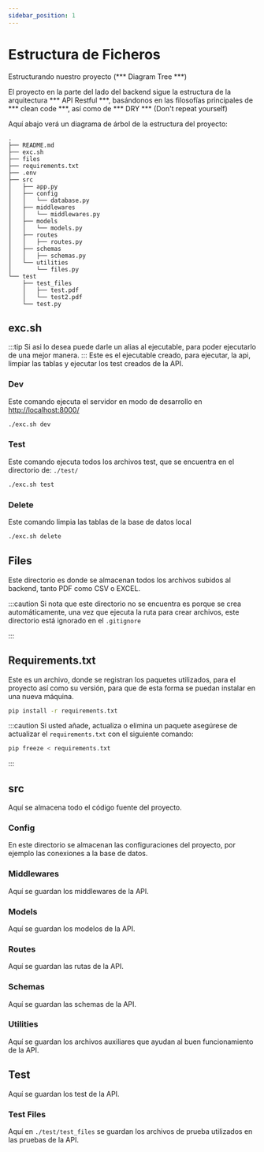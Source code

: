 ```yaml
---
sidebar_position: 1
---
```


# Estructura de Ficheros

Estructurando nuestro proyecto (*** Diagram Tree ***)


El proyecto en la parte del lado del backend sigue la estructura de la arquitectura *** API Restful ***, basándonos en las filosofías principales de *** clean code ***, así como de *** DRY *** (Don't repeat yourself)

Aquí abajo verá un diagrama de árbol de la estructura del proyecto:

```
.
├── README.md
├── exc.sh
├── files
├── requirements.txt
├── .env
├── src
│   ├── app.py
│   ├── config
│   │   └── database.py
│   ├── middlewares
│   │   └── middlewares.py
│   ├── models
│   │   └── models.py
│   ├── routes
│   │   ├── routes.py
│   ├── schemas
│   │   ├── schemas.py
│   └── utilities
│       └── files.py
└── test
    ├── test_files
    │   ├── test.pdf
    │   └── test2.pdf
    └── test.py
```

## exc.sh
:::tip
Si asi lo desea puede darle un alias al ejecutable, para poder ejecutarlo de una mejor manera.
:::
Este es el ejecutable creado, para ejecutar, la api, limpiar las tablas y ejecutar los test creados de la API.

### Dev
Este comando ejecuta el servidor en modo de desarrollo en [http://localhost:8000/](http://localhost:8000)
```bash
./exc.sh dev
```

### Test
Este comando ejecuta todos los archivos test, que se encuentra en el directorio de: `./test/`
```bash
./exc.sh test
```

### Delete
Este comando limpia las tablas de la base de datos local 
```bash
./exc.sh delete 
```

## Files
Este directorio es donde se almacenan todos los archivos subidos al backend, tanto PDF como CSV  o EXCEL.

:::caution
Si nota que este directorio no se encuentra es porque se crea automáticamente, una vez que ejecuta la ruta para crear archivos, este directorio está ignorado en el  `.gitignore`

:::

## Requirements.txt
Este es un archivo, donde se registran los paquetes utilizados, para el proyecto así como su versión, para que de esta forma se puedan instalar en una nueva máquina.
```bash
pip install -r requirements.txt
```

:::caution
Si usted añade, actualiza o elimina un paquete asegúrese de actualizar el `requirements.txt` con el siguiente comando:
```bash
pip freeze < requirements.txt
```
:::

## src
Aquí se almacena todo el código fuente del proyecto.
### Config
En este directorio se almacenan las configuraciones del proyecto, por ejemplo las conexiones a la base de datos.

### Middlewares
Aquí se guardan los middlewares de la API.

### Models
Aquí se guardan los modelos de la API.

### Routes
Aquí se guardan las rutas de la API.

### Schemas
Aquí se guardan las schemas de la API.

### Utilities
Aquí se guardan los archivos auxiliares que ayudan al buen funcionamiento de la API.

## Test
Aquí se guardan los test de la API.

### Test Files 
Aquí en `./test/test_files` se guardan los archivos de prueba utilizados en las pruebas de la API.